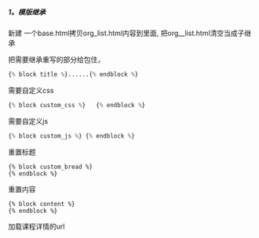 ##### 1。模版继承

新建 一个base.html拷贝org\_list.html内容到里面, 把org\_\_list.html清空当成子继承

把需要继承重写的部分给包住，

```py
{% block title %}......{% endblock %}
```

需要自定义css

```py
{% block custom_css %}   {% endblock %}
```

需要自定义js

```py
{% block custom_js %} {% endblock %}
```

重置标题

```
{% block custom_bread %}
{% endblock %}
```

重置内容

```
{% block content %}
{% endblock %}
```

加载课程详情的url

```

```

